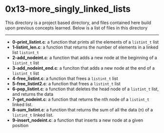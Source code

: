# 0x13-more_singly_linked_lists
This directory is a project based directory, and files contained here build upon previous concepts learned.
Below is a list of files in this directory

---
- **0-print_listint.c**: a function that prints all the elements of a `listint_t` list
- **1-listint_len.c**: a function that returns the number of elements in a linked list `listint_t`
- **2-add_nodeint.c**: a function that adds a new node at the beginning of a `listint_t` list
- **3-add_nodeint_end.c**: a funciton that adds a new node at the end of a `listint_t` list
- **4-free_listint.c**: a function that frees a `listint_t` list
- **5-free_listint2.c**: a function that frees a `listint_t` list
- **6-pop_listint.c**: a function that deletes the head node of a `listint_t` list, and returns the data
- **7-get_nodeint.c**: a function that returns the nth node of a `listint_t` linked list.
- **8-sum_listint.c**: a function that returns the sum of all the data (n) of a `listint_t` linked list.
- **9-insert_nodeint.c**: a function that inserts a new node at a given position
